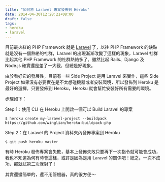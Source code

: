 ```yaml
---
title: "如何將 Laravel 專案發佈到 Heroku"
date: 2014-04-30T12:28:21+08:00
draft: false
tags:
- heroku
- laravel
---
```


目前最火紅的 PHP Framework 就是 [Laravel](http://laravel.com/) 了，以往 PHP Framework 的缺點就是沒有一個熱絡的社群，Laravel 的出現漸漸改變了這樣的現象，Laravel 社群比起其他 PHP Framework 的社群熱絡多了，雖然比起 Rails、Django 及 Node.js 確實還是差了一大截，但總是好現象。

由於看好它的發展性，目前有一些 Side Project 是用 Laravel 來實作，這些 Side Project 如果沒有必要實在是不太想碰機器或者安裝環境，所以發佈到 Heroku 是最好的選擇，只要發佈到 Heroku，Heroku 就會幫忙安裝好所有需要的環境。

步驟如下：

Step 1：使用 CLI 在 Heroku 上開啟一個可以 Build Laravel 的專案

    $ heroku create my-laravel-project --buildpack https://github.com/winglian/heroku-buildpack-php

Step 2：在 Laravel 的 Project 資料夾內發佈專案到 Heroku

    $ git push heroku master

有時 Heroku 發佈專案會失敗，基本上發佈失敗只要再下一次指令就可能會成功，我也不知道為何有時會這樣，或許是因為是用 Laravel 的關係吧！總之，一次不成功，那就試第二次就對了！

其實還蠻簡單的，還不用管機器，真的很方便～
